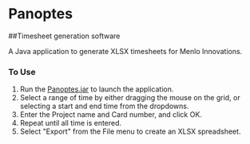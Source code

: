 # Panoptes
##Timesheet generation software

A Java application to generate XLSX timesheets for Menlo Innovations.  

### To Use
1. Run the [Panoptes.jar](releases/latest) to launch the application. 
2. Select a range of time by either dragging the mouse on the grid, or selecting a start and end time from the dropdowns.
3. Enter the Project name and Card number, and click OK.
4. Repeat until all time is entered.
5. Select "Export" from the File menu to create an XLSX spreadsheet.

